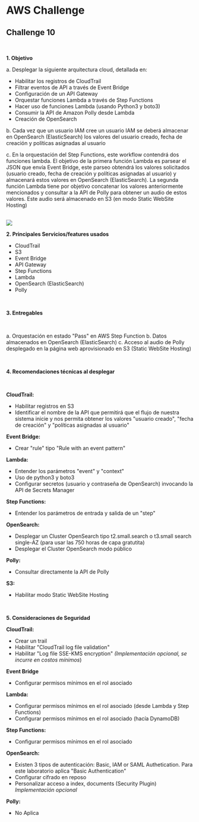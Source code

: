 # AWS Challenge

## Challenge 10

<br>

**1. Objetivo**

a. Desplegar la siguiente arquitectura cloud, detallada en:

  - Habilitar los registros de CloudTrail
  - Filtrar eventos de API a través de Event Bridge
  - Configuración de un API Gateway
  - Orquestar funciones Lambda a través de Step Functions
  - Hacer uso de funciones Lambda (usando Python3 y boto3)
  - Consumir la API de Amazon Polly desde Lambda
  - Creación de OpenSearch

b. Cada vez que un usuario IAM cree un usuario IAM se deberá almacenar en OpenSearch (ElasticSearch) los valores del usuario creado, fecha de creación y políticas asignadas al usuario

c. En la orquestación del Step Functions, este workflow contendrá dos funciones lambda. El objetivo de la primera función Lambda es parsear el JSON que envía Event Bridge, este parseo obtendrá los valores solicitados (usuario creado, fecha de creación y políticas asignadas al usuario) y almacenará estos valores en OpenSearch (ElasticSearch). La segunda función Lambda tiene por objetivo concatenar los valores anteriormente mencionados y consultar a la API de Polly para obtener un audio de estos valores. Este audio será almacenado en S3 (en modo Static WebSite Hosting)

<br>

<img src=/reto_10/Reto10.png>

<br>

**2. Principales Servicios/features usados**

  - CloudTrail
  - S3
  - Event Bridge
  - API Gateway
  - Step Functions
  - Lambda
  - OpenSearch (ElasticSearch)
  - Polly

<br>

**3. Entregables**

<br>

a. Orquestación en estado "Pass" en AWS Step Function
b. Datos almacenados en OpenSearch (ElasticSearch)
c. Acceso al audio de Polly desplegado en la página web aprovisionado en S3 (Static WebSite Hosting)

<br>

**4. Recomendaciones técnicas al desplegar**

<br>

**CloudTrail:**

 - Habilitar registros en S3
 - Identificar el nombre de la API que permitirá que el flujo de nuestra sistema inicie y nos permita obtener los valores "usuario creado", "fecha de creación" y "políticas asignadas al usuario" 

**Event Bridge:**

 - Crear "rule" tipo "Rule with an event pattern"

**Lambda:**

 - Entender los parámetros "event" y "context"
 - Uso de python3 y boto3
 - Configurar secretos (usuario y contraseña de OpenSearch) invocando la API de Secrets Manager

**Step Functions:**

 - Entender los parámetros de entrada y salida de un "step"

**OpenSearch:**

 - Desplegar un Cluster OpenSearch tipo t2.small.search o t3.small search single-AZ (para usar las 750 horas de capa gratutita)
 - Desplegar el Cluster OpenSearch modo público

**Polly:**

 - Consultar directamente la API de Polly

**S3:**

 - Habilitar modo Static WebSite Hosting


<br>

**5. Consideraciones de Seguridad**

**CloudTrail:**

 - Crear un trail
 - Habilitar "CloudTrail log file validation"
 - Habilitar "Log file SSE-KMS encryption" *(Implementación opcional, se incurre en costos mínimos*)

**Event Bridge**

 - Configurar permisos mínimos en el rol asociado

**Lambda:**

 - Configurar permisos mínimos en el rol asociado (desde Lambda y Step Functions)
 - Configurar permisos mínimos en el rol asociado (hacía DynamoDB)

**Step Functions:**

 - Configurar permisos mínimos en el rol asociado

**OpenSearch:**

 - Existen 3 tipos de autenticación: Basic, IAM or SAML Authetication. Para este laboratorio aplica "Basic Authentication"
 - Configurar cifrado en reposo
 - Personalizar acceso a index, documents (Security Plugin) *Implementación opcional*

**Polly:**

 - No Aplica

<br>
